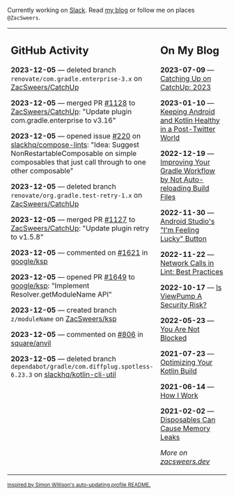 Currently working on [Slack](https://slack.com/). Read [my blog](https://zacsweers.dev/) or follow me on places `@ZacSweers`.

<table><tr><td valign="top" width="60%">

## GitHub Activity
<!-- githubActivity starts -->
**2023-12-05** — deleted branch `renovate/com.gradle.enterprise-3.x` on [ZacSweers/CatchUp](https://github.com/ZacSweers/CatchUp)

**2023-12-05** — merged PR [#1128](https://github.com/ZacSweers/CatchUp/pull/1128) to [ZacSweers/CatchUp](https://github.com/ZacSweers/CatchUp): "Update plugin com.gradle.enterprise to v3.16"

**2023-12-05** — opened issue [#220](https://github.com/slackhq/compose-lints/issues/220) on [slackhq/compose-lints](https://github.com/slackhq/compose-lints): "Idea: Suggest NonRestartableComposable on simple composables that just call through to one other composable"

**2023-12-05** — deleted branch `renovate/org.gradle.test-retry-1.x` on [ZacSweers/CatchUp](https://github.com/ZacSweers/CatchUp)

**2023-12-05** — merged PR [#1127](https://github.com/ZacSweers/CatchUp/pull/1127) to [ZacSweers/CatchUp](https://github.com/ZacSweers/CatchUp): "Update plugin retry to v1.5.8"

**2023-12-05** — commented on [#1621](https://github.com/google/ksp/issues/1621#issuecomment-1840099810) in [google/ksp](https://github.com/google/ksp)

**2023-12-05** — opened PR [#1649](https://github.com/google/ksp/pull/1649) to [google/ksp](https://github.com/google/ksp): "Implement Resolver.getModuleName API"

**2023-12-05** — created branch `z/moduleName` on [ZacSweers/ksp](https://github.com/ZacSweers/ksp)

**2023-12-05** — commented on [#806](https://github.com/square/anvil/pull/806#issuecomment-1840049324) in [square/anvil](https://github.com/square/anvil)

**2023-12-05** — deleted branch `dependabot/gradle/com.diffplug.spotless-6.23.3` on [slackhq/kotlin-cli-util](https://github.com/slackhq/kotlin-cli-util)
<!-- githubActivity ends -->
</td><td valign="top" width="40%">

## On My Blog
<!-- blog starts -->
**2023-07-09** — [Catching Up on CatchUp: 2023](https://www.zacsweers.dev/catching-up-on-catchup-2023/)

**2023-01-10** — [Keeping Android and Kotlin Healthy in a Post-Twitter World](https://www.zacsweers.dev/keeping-android-healthy/)

**2022-12-19** — [Improving Your Gradle Workflow by Not Auto-reloading Build Files](https://www.zacsweers.dev/improving-your-workflow-by-not-auto-reloading-build-files/)

**2022-11-30** — [Android Studio's "I'm Feeling Lucky" Button](https://www.zacsweers.dev/android-studios-im-feeling-lucky-button/)

**2022-11-22** — [Network Calls in Lint: Best Practices](https://www.zacsweers.dev/network-calls-in-lint-best-practices/)

**2022-10-17** — [Is ViewPump A Security Risk?](https://www.zacsweers.dev/is-viewpump-a-security-risk/)

**2022-05-23** — [You Are Not Blocked](https://www.zacsweers.dev/you-are-not-blocked/)

**2021-07-23** — [Optimizing Your Kotlin Build](https://www.zacsweers.dev/optimizing-your-kotlin-build/)

**2021-06-14** — [How I Work](https://www.zacsweers.dev/how-i-work/)

**2021-02-02** — [Disposables Can Cause Memory Leaks](https://www.zacsweers.dev/disposables-can-cause-memory-leaks/)
<!-- blog ends -->
_More on [zacsweers.dev](https://zacsweers.dev/)_
</td></tr></table>

<sub><a href="https://simonwillison.net/2020/Jul/10/self-updating-profile-readme/">Inspired by Simon Willison's auto-updating profile README.</a></sub>